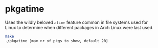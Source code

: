 # pkgatime

Uses the wildly beloved `atime` feature common in file systems used for Linux to
determine when different packages in Arch Linux were last used.

```bash
make
./pkgatime [max nr of pkgs to show, default 20]
```
